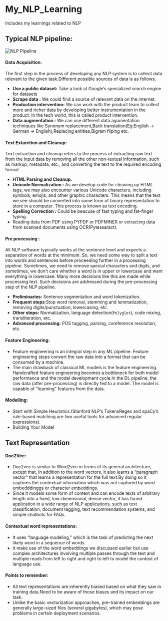 # My_NLP_Learning
Includes my learnings related to NLP
## Typical NLP pipeline:
![NLP Pipeline](https://user-images.githubusercontent.com/50025496/106348137-feffa180-62e9-11eb-8884-c75f7fcec88b.png)



#### Data Acquisition:
The first step in the process of developing any NLP system is to collect data relevant to the given task.Different possible sources of data is as follows.
* **Use a public dataset:** Take a look at Google’s specialized search engine for datasets
* **Scrape data :** We could find a source of relevant data on the internet.
* **Production intervention:** We can work with the product team to collect more and richer data by developing better instrumentation in the product. In the tech world, this is called product intervention.
* **Data augmentation :** We can use different data agumentation techniques like Synonym replacement,Back translation(Eg:English -> German -> English),Replacing entities,Bigram fliping etc.


#### Text Extarction and Cleanup:
Text extraction and cleanup refers to the process of extracting raw text from the input data by removing all the other non-textual information, such as markup, metadata, etc., and converting the text to the required encoding format

* **HTML Parsing and Cleanup.**
* **Unicode Normalization :** As we develop code for cleaning up HTML tags, we may also encounter various Unicode characters, including symbols, emojis, and other graphic characters. This means that the text we see should be converted into some form of binary representation to store in a computer. This process is known as text encoding.
* **Spelling Correction :** Could be beacuse of fast typing and fat-finger typing.
* Reading data from PDF using PYPDF or PDFMINER or extracting data from scanned documents using OCR(Pytessaract).

#### Pre processing :

All NLP software typically works at the sentence level and expects a separation of words at the minimum. So, we need some way to split a text into words and sentences before proceeding further in a processing pipeline. Sometimes, we need to remove special characters and digits, and sometimes, we don’t care whether a word is in upper or lowercase and want everything in lowercase. Many more decisions like this are made while processing text. Such decisions are addressed during the pre-processing step of the NLP pipeline.

* **Preliminaries:** Sentence segmentation and word tokenization.
* **Frequent steps**:Stop word removal, stemming and lemmatization, removing digits/punctuation, lowercasing, etc.
* **Other steps:** Normalization, language detection(`Polyglot`), code mixing, transliteration, etc.
* **Advanced processing:** POS tagging, parsing, coreference resolution, etc.

#### Feature Engineering:

* Feature engineering is an integral step in any ML pipeline. Feature engineering steps convert the raw data into a format that can be consumed by a machine.
* The main drawback of classical ML models is the feature engineering. Handcrafted feature engineering becomes a bottleneck for both model performance and the model development cycle.In the DL pipeline, the raw data (after pre-processing) is directly fed to a model. The model is capable of “learning” features from the data.

#### Modelling:

* Start with Simple Heuristics.(Stanford NLP’s TokensRegex and spaCy’s rule-based matching are two useful tools for advanced regular expressions).
* Building Your Model


## Text Representation 


#### Doc2Vec:
* Doc2vec is similar to Word2vec in terms of its general architecture, except that, in addition to the word vectors, it also learns a “paragraph vector” that learns a representation for the full text.By doing so it captures the contextual information which was not captured by word embedddinggs or character embeddings.
* Since it models some form of context and can encode texts of arbitrary length into a fixed, low-dimensional, dense vector, it has found application in a wide range of NLP applications, such as text classification, document tagging, text recommendation systems, and simple chatbots for FAQs.

#### Contextual word representations:
* It uses “language modeling,” which is the task of predicting the next likely word in a sequence of words.
* It make use of the word embeddings we discussed earlier but use complex architectures involving multiple passes through the text and multiple reads from left to right and 
 right to left to model the context of language use.
 
 #### Points to remember:
 * All text representations are inherently biased based on what they saw in training data.Need to be aware of those biases and its impact on our task.
 * Unlike the basic vectorization approaches, pre-trained embeddings are generally large-sized files (several gigabytes), which may pose problems in certain deployment scenarios.
 
